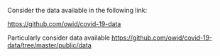 Consider the data available in the following link:

https://github.com/owid/covid-19-data

Particularly consider data available https://github.com/owid/covid-19-data/tree/master/public/data
